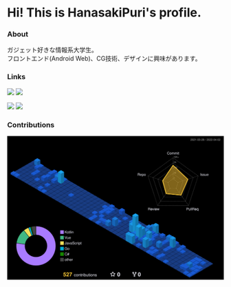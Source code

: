 # Hi! This is HanasakiPuri's profile.

### About
ガジェット好きな情報系大学生。<br/>
フロントエンド(Android Web)、CG技術、デザインに興味があります。

### Links
[![](https://img.shields.io/badge/Qiita-3_items+-%2355C500?style=popout-square&logo=qiita&logoColor=white)](https://qiita.com/yuuhanasaki39)
[![](https://img.shields.io/badge/Hatena_Blog-3_items+-%23EFF0F2?style=popout-square&logo=hatenabookmark&logoColor=white)](https://hanasakiyuto.hatenablog.com/)

[![](https://img.shields.io/twitter/follow/yuuhanasaki39?color=%234Bf&label=Twitter&style=popout-square&logo=twitter&logoColor=white)](https://twitter.com/yuuhanasaki39) 
[![](https://img.shields.io/github/followers/yuto5176?color=%2384F&label=GitHub&logo=github&style=popout-square)](https://github.com/yuto5176)

### Contributions
![](./profile-3d-contrib/profile-night-view.svg)
